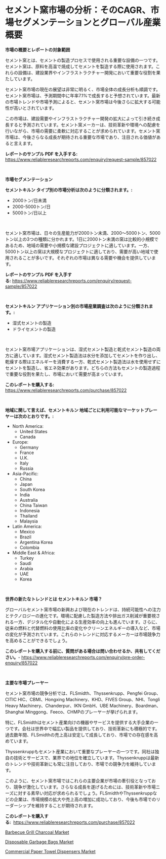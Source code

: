 <p><h1>セメント窯市場の分析：そのCAGR、市場セグメンテーションとグローバル産業概要</h1></p><p><strong>市場の概要とレポートの対象範囲</strong></p>
<p><p>セメント窯とは、セメントの製造プロセスで使用される重要な設備の一つです。セメント窯は、原料を高温で焼成してセメントを製造する際に使用されます。これらの設備は、建設業界やインフラストラクチャー開発において重要な役割を果たしています。</p><p>セメント窯市場の現在の展望は非常に明るく、市場全体の成長分析も順調です。セメント窯市場は、予測期間中に年率7.1%で成長すると予想されています。最新の市場トレンドや市場予測によると、セメント窯市場は今後さらに拡大する可能性が高いとされています。</p><p>この市場は、建設需要やインフラストラクチャー開発の拡大によって引き続き成長すると予測されています。セメント窯メーカーは、技術革新や環境への配慮を行いながら、市場の需要に柔軟に対応することが求められています。セメント窯市場は、今後さらなる成長が期待される重要な市場であり、注目される価値があると言えます。</p></p>
<p><strong>レポートのサンプル PDF を入手する:</strong> <a href="https://www.reliableresearchreports.com/enquiry/request-sample/857022">https://www.reliableresearchreports.com/enquiry/request-sample/857022</a></p>
<p>&nbsp;</p>
<p><strong>市場セグメンテーション</strong></p>
<p><strong>セメントキルン タイプ別の市場分析は次のように分類されます。:</strong></p>
<p><ul><li>2000トン/日未満</li><li>2000-5000トン/日</li><li>5000トン/日以上</li></ul></p>
<p>&nbsp;</p>
<p><p>セメント窯市場は、日々の生産能力が2000トン未満、2000〜5000トン、5000トン以上の3つの種類に分かれます。1日に2000トン未満の窯は比較的小規模であるため、地域の需要や小規模な建設プロジェクトに適しています。一方、5000トン以上の窯は大規模なプロジェクトに適しており、需要が高い地域で使用されることが多いです。それぞれの市場は異なる需要や機会を提供しています。</p></p>
<p><strong>レポートのサンプル PDF を入手する:</strong>&nbsp;<a href="https://www.reliableresearchreports.com/enquiry/request-sample/857022">https://www.reliableresearchreports.com/enquiry/request-sample/857022</a></p>
<p>&nbsp;</p>
<p><strong> セメントキルン アプリケーション別の市場産業調査は次のように分類されます。:</strong></p>
<p><ul><li>湿式セメントの製造</li><li>ドライセメントの製造</li></ul></p>
<p>&nbsp;</p>
<p><p>セメント窯市場アプリケーションは、湿式セメント製造と乾式セメント製造の両方に適しています。湿式セメント製造法は水分を添加してセメントを作り出し、乾燥する際はエネルギーを消費する一方、乾式セメント製造法は水を使用せずにセメントを製造し、省エネ効果があります。どちらの方法もセメントの製造過程で重要な役割を果たし、市場において需要が高まっています。</p></p>
<p><strong>このレポートを購入する:</strong>&nbsp; <a href="https://www.reliableresearchreports.com/purchase/857022">https://www.reliableresearchreports.com/purchase/857022</a></p>
<p>&nbsp;</p>
<p><strong>地域に関して言えば、セメントキルン 地域ごとに利用可能なマーケットプレーヤーは次のとおりです。:</strong></p>
<p><ul>
    <li>
        North America:
        <ul>
            <li>United States</li>
            <li>Canada</li>
        </ul>
    </li>
    <li>
        Europe:
        <ul>
            <li>Germany</li>
            <li>France</li>
            <li>U.K.</li>
            <li>Italy</li>
            <li>Russia</li>
        </ul>
    </li>
    <li>
        Asia-Pacific:
        <ul>
            <li>China</li>
            <li>Japan</li>
            <li>South Korea</li>
            <li>India</li>
            <li>Australia</li>
            <li>China Taiwan</li>
            <li>Indonesia</li>
            <li>Thailand</li>
            <li>Malaysia</li>
        </ul>
    </li>
    <li>
        Latin America:
        <ul>
            <li>Mexico</li>
            <li>Brazil</li>
            <li>Argentina Korea</li>
            <li>Colombia</li>
        </ul>
    </li>
    <li>
        Middle East & Africa:
        <ul>
            <li>Turkey</li>
            <li>Saudi</li>
            <li>Arabia</li>
            <li>UAE</li>
            <li>Korea</li>
        </ul>
    </li>
    </ul></p>
<p>&nbsp;</p>
<p><strong>世界の新たなトレンドとは セメントキルン 市場？</strong></p>
<p><p>グローバルセメント窯市場の新興および現在のトレンドは、持続可能性への注力とテクノロジーの進化です。環境に配慮した製造方法や排出ガス削減が重要視される一方、デジタル化や自動化による生産効率の向上も進んでいます。さらに、従来の燃料と代替燃料の使用比率の変化やクリーンエネルギーの導入など、市場の変化が予測されています。これらのトレンドに対応するメーカーは市場競争力を高めることができるでしょう。</p></p>
<p><strong>このレポートを購入する前に、質問がある場合は問い合わせるか、共有してください。</strong>- <a href="https://www.reliableresearchreports.com/enquiry/pre-order-enquiry/857022">https://www.reliableresearchreports.com/enquiry/pre-order-enquiry/857022</a></p>
<p>&nbsp;</p>
<p><strong>主要な市場プレーヤー</strong></p>
<p><p>セメント窯市場の競争分析では、FLSmidth、Thyssenkrupp、Pengfei Group、CITIC HIC、CBMI、Hongxing Machinery、KHD、FIVES Group、NHI、Tongli Heavy Machinery、Chanderpur、IKN GmbH、UBE Machinery、Boardman、Shanghai Minggong、Feeco、CHMPのプレーヤーが挙げられます。</p><p>特に、FLSmidthはセメント産業向けの機器やサービスを提供する大手企業の一つです。会社は世界中で幅広い製品を提供しており、技術革新にも積極的です。過去数年間、FLSmidthの売上高は安定して成長しており、市場での存在感を高めています。</p><p>Thyssenkruppもセメント産業において重要なプレーヤーの一つです。同社は独自の技術とサービスで、業界での地位を確立しています。Thyssenkruppは最新のトレンドや技術革新にも常に注目しており、市場での競争力を維持しています。</p><p>このように、セメント窯市場ではこれらの主要企業が市場の牽引役となっており、競争が激化しています。さらなる成長を遂げるためには、技術革新や市場ニーズに対する素早い対応が求められるでしょう。FLSmidthやThyssenkruppなどの企業は、市場規模の拡大や売上高の増加に成功しており、今後も市場でのリーダーシップを維持することが期待されます。</p></p>
<p><strong>このレポートを購入する:</strong>&nbsp;&nbsp;<a href="https://www.reliableresearchreports.com/purchase/857022">https://www.reliableresearchreports.com/purchase/857022</a></p>
<p><p><a href="https://github.com/yemakinde/Market-Research-Report-List-1/blob/main/barbecue-grill-charcoal-market.md">Barbecue Grill Charcoal Market</a></p><p><a href="https://github.com/Alonsoolds3wq1d81czn8rbol/Market-Research-Report-List-1/blob/main/disposable-garbage-bags-market.md">Disposable Garbage Bags Market</a></p><p><a href="https://github.com/RickHolmes3/Market-Research-Report-List-4/blob/main/commercial-paper-towel-dispensers-market.md">Commercial Paper Towel Dispensers Market</a></p></p>